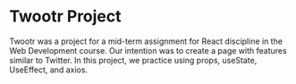 # Twootr Project

Twootr was a project for a mid-term assignment for React discipline in the Web Development course.
Our intention was to create a page with features similar to Twitter.
In this project, we practice using props, useState, UseEffect, and axios.
